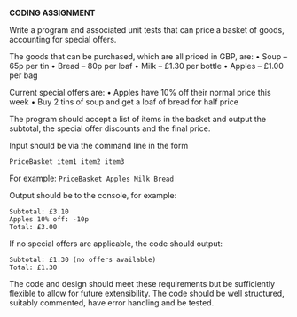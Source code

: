 **CODING ASSIGNMENT** 

Write a program and associated unit tests that can price a basket of goods, accounting for special offers. 

The goods that can be purchased, which are all priced in GBP, are: 
	• Soup – 65p per tin 
	• Bread – 80p per loaf 
	• Milk – £1.30 per bottle 
	• Apples – £1.00 per bag 

Current special offers are: 
• Apples have 10% off their normal price this week 
• Buy 2 tins of soup and get a loaf of bread for half price

The program should accept a list of items in the basket and output the subtotal, the special offer discounts and the final price. 

Input should be via the command line in the form 

    PriceBasket item1 item2 item3

For example: `PriceBasket Apples Milk Bread` 

Output should be to the console, for example: 

    Subtotal: £3.10 
    Apples 10% off: -10p 
    Total: £3.00 

If no special offers are applicable, the code should output:

    Subtotal: £1.30 (no offers available) 
    Total: £1.30 

The code and design should meet these requirements but be sufficiently flexible to allow for future extensibility. The code should be well structured, suitably commented, have error handling and be tested.
